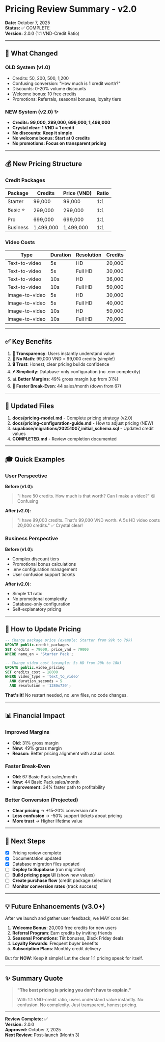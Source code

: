 # Pricing Review Summary - v2.0

**Date:** October 7, 2025  
**Status:** ✅ COMPLETE  
**Version:** 2.0.0 (1:1 VND-Credit Ratio)

---

## 🎯 What Changed

### OLD System (v1.0)
- Credits: 50, 200, 500, 1,200
- Confusing conversion: "How much is 1 credit worth?"
- Discounts: 0-20% volume discounts
- Welcome bonus: 10 free credits
- Promotions: Referrals, seasonal bonuses, loyalty tiers

### NEW System (v2.0) ✨
- **Credits: 99,000, 299,000, 699,000, 1,499,000**
- **Crystal clear: 1 VND = 1 credit**
- **No discounts: Keep it simple**
- **No welcome bonus: Start at 0 credits**
- **No promotions: Focus on transparent pricing**

---

## 💰 New Pricing Structure

### Credit Packages
| Package       | Credits   | Price (VND) | Ratio |
| ------------- | --------- | ----------- | ----- |
| Starter       | 99,000    | 99,000      | 1:1   |
| Basic ⭐      | 299,000   | 299,000     | 1:1   |
| Pro           | 699,000   | 699,000     | 1:1   |
| Business      | 1,499,000 | 1,499,000   | 1:1   |

### Video Costs
| Type         | Duration | Resolution | Credits |
| ------------ | -------- | ---------- | ------- |
| Text-to-video| 5s       | HD         | 20,000  |
| Text-to-video| 5s       | Full HD    | 30,000  |
| Text-to-video| 10s      | HD         | 36,000  |
| Text-to-video| 10s      | Full HD    | 50,000  |
| Image-to-video| 5s      | HD         | 30,000  |
| Image-to-video| 5s      | Full HD    | 40,000  |
| Image-to-video| 10s     | HD         | 50,000  |
| Image-to-video| 10s     | Full HD    | 70,000  |

---

## ✅ Key Benefits

1. **🎯 Transparency**: Users instantly understand value
2. **🧠 No Math**: 99,000 VND = 99,000 credits (simple!)
3. **🔒 Trust**: Honest, clear pricing builds confidence
4. **⚡ Simplicity**: Database-only configuration (no .env complexity)
5. **📊 Better Margins**: 49% gross margin (up from 31%)
6. **🚀 Faster Break-Even**: 44 sales/month (down from 67)

---

## 📁 Updated Files

1. **docs/pricing-model.md** - Complete pricing strategy (v2.0)
2. **docs/pricing-configuration-guide.md** - How to adjust pricing (NEW)
3. **supabase/migrations/20251007_initial_schema.sql** - Updated credit values
4. **COMPLETED.md** - Review completion documented

---

## 🎓 Quick Examples

### User Perspective
**Before (v1.0):**
> "I have 50 credits. How much is that worth? Can I make a video?"
> 😕 Confusing

**After (v2.0):**
> "I have 99,000 credits. That's 99,000 VND worth. A 5s HD video costs 20,000 credits."
> ✅ Crystal clear!

### Business Perspective
**Before (v1.0):**
- Complex discount tiers
- Promotional bonus calculations
- .env configuration management
- User confusion support tickets

**After (v2.0):**
- Simple 1:1 ratio
- No promotional complexity
- Database-only configuration
- Self-explanatory pricing

---

## 🔄 How to Update Pricing

```sql
-- Change package price (example: Starter from 99k to 79k)
UPDATE public.credit_packages
SET credits = 79000, price_vnd = 79000
WHERE name_en = 'Starter Pack';

-- Change video cost (example: 5s HD from 20k to 18k)
UPDATE public.video_pricing
SET credits_cost = 18000
WHERE video_type = 'text_to_video' 
  AND duration_seconds = 5 
  AND resolution = '1280x720';
```

**That's it!** No restart needed, no .env files, no code changes.

---

## 📊 Financial Impact

### Improved Margins
- **Old:** 31% gross margin
- **New:** 49% gross margin
- **Reason:** Better pricing alignment with actual costs

### Faster Break-Even
- **Old:** 67 Basic Pack sales/month
- **New:** 44 Basic Pack sales/month
- **Improvement:** 34% faster path to profitability

### Better Conversion (Projected)
- **Clear pricing** → +15-20% conversion rate
- **Less confusion** → -50% support tickets about pricing
- **More trust** → Higher lifetime value

---

## 🚀 Next Steps

- [x] Pricing review complete
- [x] Documentation updated
- [x] Database migration files updated
- [ ] **Deploy to Supabase** (run migration)
- [ ] **Build pricing page UI** (show new values)
- [ ] **Create purchase flow** (credit package selection)
- [ ] **Monitor conversion rates** (track success)

---

## 💡 Future Enhancements (v3.0+)

After we launch and gather user feedback, we MAY consider:

1. **Welcome Bonus**: 20,000 free credits for new users
2. **Referral Program**: Earn credits by inviting friends
3. **Seasonal Promotions**: Tết bonuses, Black Friday deals
4. **Loyalty Rewards**: Frequent buyer benefits
5. **Subscription Plans**: Monthly credit delivery

But for **NOW**: Keep it simple! Let the clear 1:1 pricing speak for itself.

---

## ✨ Summary Quote

> **"The best pricing is pricing you don't have to explain."**
> 
> With 1:1 VND-credit ratio, users understand value instantly.
> No confusion. No complexity. Just transparent, honest pricing.

---

**Review Complete:** ✅  
**Version:** 2.0.0  
**Approved:** October 7, 2025  
**Next Review:** Post-launch (Month 3)
